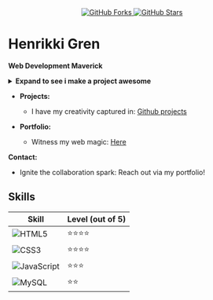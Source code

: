 <div align="center">
  <a href="https://github.com/Aiche-H">
    <img src="https://img.shields.io/badge/dynamic/json?logo=github&label=GitHub%20Forks&style=for-the-badge&query=%24.forks&url=https://api.github-star-counter.workers.dev/user/Aiche-H"   
 alt="GitHub Forks">
  </a>
  <a href="https://github.com/Aiche-H">
    <img src="https://img.shields.io/badge/dynamic/json?logo=github&label=GitHub%20Stars&style=for-the-badge&query=%24.stars&url=https://api.github-star-counter.workers.dev/user/Aiche-H"   
 alt="GitHub Stars">
  </a>
</div>

# **Henrikki Gren**

**Web Development Maverick**

<details>
<summary><strong>Expand to see i make a project awesome</strong></summary>
  
```javascript
class HenrikkiGren {
  constructor() {
    this.skills = {
      javascript: 'Crafting interactive experiences',
      html: 'Building the foundation',
      css: 'Styling with flair',
      sql: 'Querying the data'
    }
  }

  makeProjectAwesome(project) {
    project.isAwesome = true;
    console.log(`With my skills, I'm making ${project.name} an awesome project!`);
  }
}

class Project {
  constructor(name) {
    this.name = name;
    this.isAwesome = false;
  }

  addContributor(contributor) {
    if (contributor instanceof HenrikkiGren) {
      contributor.makeProjectAwesome(this);
    }
  }

  getStatus() {
    console.log(`${this.name} is ${this.isAwesome ? 'now an awesome' : 'still not an awesome'} project.`);
  }
}

const myProject = new Project('the Project');
const henrikki = new HenrikkiGren();
myProject.addContributor(henrikki);
myProject.getStatus();
```
</details>

* **Projects:**

  * I have my creativity captured in: [Github projects](https://github.com/Aiche-H?tab=repositories)

* **Portfolio:**

  * Witness my web magic: [Here](https://aiche-h.github.io/Portfolio/)

**Contact:**

  * Ignite the collaboration spark: Reach out via my portfolio\!

## Skills

| Skill | Level (out of 5) |
|---|---|
| <img src="https://img.shields.io/badge/HTML5-E34F26?style=for-the-badge&logo=html5&logoColor=white" alt="HTML5"> | ⭐⭐⭐⭐ |
| <img src="https://img.shields.io/badge/CSS3-1572B6?style=for-the-badge&logo=css3&logoColor=white" alt="CSS3"> | ⭐⭐⭐⭐ |
| <img src="https://img.shields.io/badge/JavaScript-323330?style=for-the-badge&logo=javascript&logoColor=F7DF1E" alt="JavaScript"> | ⭐⭐⭐ |
| <img src="https://img.shields.io/badge/MySQL-005C84?style=for-the-badge&logo=mysql&logoColor=white" alt="MySQL"> | ⭐⭐ |
